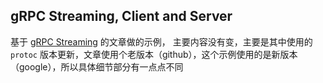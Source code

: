 ## gRPC Streaming, Client and Server

基于 [gRPC Streaming](https://eddycjy.com/posts/go/grpc/2018-09-24-stream-client-server/) 的文章做的示例，
主要内容没有变，主要是其中使用的 `protoc` 版本更新，文章使用个老版本（github），这个示例使用的是新版本（google），所以具体细节部分有一点点不同